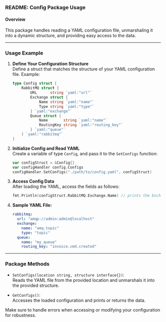 ### README: Config Package Usage

#### Overview
This package handles reading a YAML configuration file, unmarshaling it into a dynamic structure, and providing easy access to the data.

---

### **Usage Example**

1. **Define Your Configuration Structure**  
   Define a struct that matches the structure of your YAML configuration file. Example:

   ```go
   type Config struct {
       RabbitMQ struct {
           URL      string `yaml:"url"`
           Exchange struct {
               Name string `yaml:"name"`
               Type string `yaml:"type"`
           } `yaml:"exchange"`
           Queue struct {
               Name       string `yaml:"name"`
               RoutingKey string `yaml:"routing_key"`
           } `yaml:"queue"`
       } `yaml:"rabbitmq"`
   }
   ```

2. **Initialize Config and Read YAML**  
   Create a variable of type `Config`, and pass it to the `SetConfigs` function:

   ```go
   var configStruct = &Config{}
   var configHandler config.Configs
   configHandler.SetConfigs("./path/to/config.yaml", configStruct)
   ```

3. **Access Config Data**  
   After loading the YAML, access the fields as follows:

   ```go
   fmt.Println(configStruct.RabbitMQ.Exchange.Name) // prints the Exchange name
   ```

4. **Sample YAML File:**

   ```yaml
   rabbitmq:
     url: "amqp://admin:admin@localhost"
     exchange:
       name: "amq.topic"
       type: "topic"
     queue:
       name: "my_queue"
       routing_key: "invoice.cmd.created"
   ```

---

### **Package Methods**

- `SetConfigs(location string, structure interface{})`:  
  Reads the YAML file from the provided location and unmarshals it into the provided structure.

- `GetConfigs()`:  
  Accesses the loaded configuration and prints or returns the data.

Make sure to handle errors when accessing or modifying your configuration for robustness.